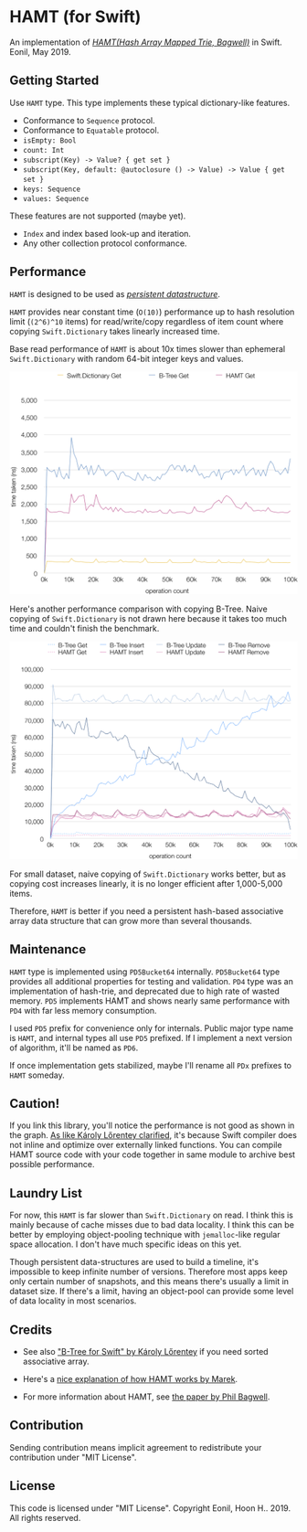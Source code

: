 HAMT (for Swift)
=============
An implementation of [*HAMT(Hash Array Mapped Trie, Bagwell)*](https://en.wikipedia.org/wiki/Hash_array_mapped_trie) in Swift.
Eonil, May 2019.



Getting Started
------------------
Use `HAMT` type. This type implements these typical dictionary-like features.

- Conformance to `Sequence` protocol.
- Conformance to `Equatable` protocol.
- `isEmpty: Bool`
- `count: Int`
- `subscript(Key) -> Value? { get set }`
- `subscript(Key, default: @autoclosure () -> Value) -> Value { get set }`
- `keys: Sequence`
- `values: Sequence`

These features are not supported (maybe yet).

- `Index` and index based look-up and iteration.
- Any other collection protocol conformance.



Performance
----------------
`HAMT` is designed to be used as
[*persistent datastructure*](https://en.wikipedia.org/wiki/Persistent_data_structure).

`HAMT` provides near constant time (`O(10)`) performance up to 
hash resolution limit (`(2^6)^10` items) for read/write/copy regardless of item count
where copying `Swift.Dictionary` takes linearly increased time.

Base read performance of `HAMT` is about 10x times slower than ephemeral
`Swift.Dictionary` with random 64-bit integer keys and values.

![Get Performance](PerfTool/Get.png)

Here's another performance comparison with copying B-Tree. 
Naive copying of `Swift.Dictionary` is not drawn here because it takes too much time 
and couldn't finish the benchmark.

![CRUD Performance](PerfTool/CRUD.png)

For small dataset, naive copying of `Swift.Dictionary` works better, but as 
copying cost increases linearly, it is no longer efficient after 1,000-5,000 items. 

Therefore, `HAMT` is better if you need a persistent hash-based associative array
data structure that can grow more than several thousands.






Maintenance
---------------
`HAMT` type is implemented using `PD5Bucket64` internally.
`PD5Bucket64` type provides all additional properties for testing and
validation.
`PD4` type was an implementation of hash-trie, and deprecated due to
high rate of wasted memory. `PD5` implements HAMT and shows nearly
same performance with `PD4` with far less memory consumption.

I used `PD5` prefix for convenience only for internals. Public major type 
name is `HAMT`, and internal types all use `PD5` prefixed. If I implement
a next version of algorithm, it'll be named as `PD6`.

If once implementation gets stabilized, maybe I'll rename all `PDx` prefixes
to `HAMT` someday.





Caution!
----------
If you link this library, you'll notice the performance is not good as shown 
in the graph. [As like Károly Lőrentey clarified](https://github.com/attaswift/BTree#generics),
it's because Swift compiler does not inline and optimize over externally 
linked functions.
You can compile HAMT source code with your code together in same 
module to archive best possible performance.





Laundry List
----------------
For now, this `HAMT` is far slower than `Swift.Dictionary` on read.
I think this is mainly because of cache misses due to bad data locality.
I think this can be better by employing object-pooling technique 
with `jemalloc`-like regular space allocation. I don't have much
specific ideas on this yet.

Though persistent data-structures are used to build a timeline,
it's impossible to keep infinite number of versions. Therefore most 
apps keep only certain number of snapshots, and this means 
there's usually a limit in dataset size. If there's a limit, having an
object-pool can provide some level of data locality in most
scenarios.





Credits
---------
- See also ["B-Tree for Swift" by Károly Lőrentey](https://github.com/attaswift/BTree) 
if you need sorted associative array.

- Here's a [nice explanation of how HAMT works by Marek](https://idea.popcount.org/2012-07-25-introduction-to-hamt/).

- For more information about HAMT, see
[the paper by Phil Bagwell](https://infoscience.epfl.ch/record/64398/files/idealhashtrees.pdf).



Contribution
---------------
Sending contribution means implicit agreement to redistribute
your contribution under "MIT License".



License
----------
This code is licensed under "MIT License".
Copyright Eonil, Hoon H.. 2019.
All rights reserved.
